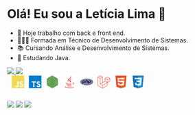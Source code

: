 # Olá! Eu sou a Letícia Lima 👋

- 🔭 Hoje trabalho com back e front end.
- 👩🏻‍🎓 Formada em Técnico de Desenvolvimento de Sistemas.
- 📚 Cursando Análise e Desenvolvimento de Sistemas.
- 🌱 Estudando Java.

<div style="display: flex; align-items: center;">
  <a href="https://github.com/leticialimacarmo">
    <img height="180em" src="https://github-readme-stats.vercel.app/api?username=leticialimacarmo&show_icons=true&theme=dark&include_all_commits=true&count_private=true" />
    <img height="180em" src="https://github-readme-stats.vercel.app/api/top-langs/?username=leticialimacarmo&layout=compact&langs_count=16&theme=dark" />
  </a>
</div>

<div style="display: flex; align-items: center; gap: 10px; flex-wrap: wrap;"><br>
  <img align="center" alt="Leticia-Js" height="30" width="30" src="https://raw.githubusercontent.com/devicons/devicon/master/icons/javascript/javascript-plain.svg">
  <img align="center" alt="Leticia-Ts" height="30" width="30" src="https://raw.githubusercontent.com/devicons/devicon/master/icons/typescript/typescript-plain.svg">
  <img align="center" alt="Leticia-Node" height="30" width="30" src="https://raw.githubusercontent.com/devicons/devicon/master/icons/nodejs/nodejs-plain.svg">
  <img align="center" alt="Leticia-Java" height="30" width="30" src="https://raw.githubusercontent.com/devicons/devicon/master/icons/java/java-plain.svg">
  <img align="center" alt="Leticia-PHP" height="30" width="30" src="https://raw.githubusercontent.com/devicons/devicon/master/icons/php/php-original.svg">
  <img align="center" alt="Leticia-Laravel" height="30" width="30" src="https://raw.githubusercontent.com/devicons/devicon/master/icons/laravel/laravel-original.svg">
  <img align="center" alt="Leticia-HTML" height="30" width="30" src="https://raw.githubusercontent.com/devicons/devicon/master/icons/html5/html5-original.svg">
  <img align="center" alt="Leticia-CSS" height="30" width="30" src="https://raw.githubusercontent.com/devicons/devicon/master/icons/css3/css3-original.svg">
</div>

## 

<div>
  <a href="https://www.linkedin.com/in/leticia-lima-carmo"><img src="https://img.shields.io/badge/LinkedIn-0077B5?style=for-the-badge&logo=linkedin&logoColor=white" target="_blank"></a>
    <a href="mailto:leticiayoongi6@gmail.com"><img src="https://img.shields.io/badge/Gmail-D14836?style=for-the-badge&logo=gmail&logoColor=white" target="_blank"></a>
    <a href="https://wa.me/5511958632273"><img src="https://img.shields.io/badge/WhatsApp-25D366?style=for-the-badge&logo=whatsapp&logoColor=white" target="_blank"></a>
</div>

